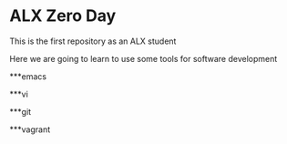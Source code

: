 # ALX Zero Day

This is the first repository as an ALX student

Here we are going to learn to use some tools for software development

***emacs 

***vi 

***git 

***vagrant 
